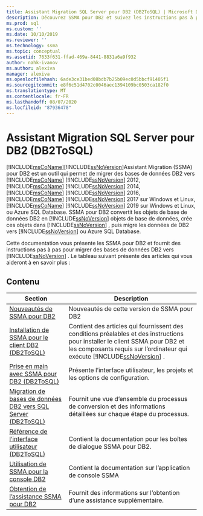 ```yaml
---
title: Assistant Migration SQL Server pour DB2 (DB2ToSQL) | Microsoft Docs
description: Découvrez SSMA pour DB2 et suivez les instructions pas à pas pour migrer des bases de données DB2 vers SQL Server ou Azure SQL Database.
ms.prod: sql
ms.custom: ''
ms.date: 10/10/2019
ms.reviewer: ''
ms.technology: ssma
ms.topic: conceptual
ms.assetid: 7633f631-ffad-469a-8441-8831a6a9f932
author: nahk-ivanov
ms.author: alexiva
manager: alexiva
ms.openlocfilehash: 6ade3ce31bed08bdb7b25b09ec0d5bbcf91405f1
ms.sourcegitcommit: e8f6c51d4702c0046aec1394109bc0503ca182f0
ms.translationtype: MT
ms.contentlocale: fr-FR
ms.lasthandoff: 08/07/2020
ms.locfileid: "87936478"
---
```

# <a name="sql-server-migration-assistant-for-db2-db2tosql"></a>Assistant Migration SQL Server pour DB2 (DB2ToSQL)
[!INCLUDE[msCoName](../../includes/msconame_md.md)][!INCLUDE[ssNoVersion](../../includes/ssnoversion-md.md)]Assistant Migration (SSMA) pour DB2 est un outil qui permet de migrer des bases de données DB2 vers [!INCLUDE[msCoName](../../includes/msconame_md.md)] [!INCLUDE[ssNoVersion](../../includes/ssnoversion-md.md)] 2012, [!INCLUDE[msCoName](../../includes/msconame_md.md)] [!INCLUDE[ssNoVersion](../../includes/ssnoversion-md.md)] 2014, [!INCLUDE[msCoName](../../includes/msconame_md.md)] [!INCLUDE[ssNoVersion](../../includes/ssnoversion-md.md)] 2016, [!INCLUDE[msCoName](../../includes/msconame_md.md)] [!INCLUDE[ssNoVersion](../../includes/ssnoversion-md.md)] 2017 sur Windows et Linux, [!INCLUDE[msCoName](../../includes/msconame_md.md)] [!INCLUDE[ssNoVersion](../../includes/ssnoversion-md.md)] 2019 sur Windows et Linux, ou Azure SQL Database. SSMA pour DB2 convertit les objets de base de données DB2 en [!INCLUDE[ssNoVersion](../../includes/ssnoversion-md.md)] objets de base de données, crée ces objets dans [!INCLUDE[ssNoVersion](../../includes/ssnoversion-md.md)] , puis migre les données de DB2 vers [!INCLUDE[ssNoVersion](../../includes/ssnoversion-md.md)] ou Azure SQL Database.  
  
Cette documentation vous présente les SSMA pour DB2 et fournit des instructions pas à pas pour migrer des bases de données DB2 vers [!INCLUDE[ssNoVersion](../../includes/ssnoversion-md.md)] . Le tableau suivant présente des articles qui vous aideront à en savoir plus :  
  
## <a name="contents"></a>Contenu  
  
|Section|Description|  
|-----------|---------------|
|[Nouveautés de SSMA pour DB2](https://msdn.microsoft.com/1cc38f85-3caa-42d0-8c76-a380c1d15c67)|Nouveautés de cette version de SSMA pour DB2|  
|[Installation de SSMA pour le client DB2 &#40;DB2ToSQL&#41;](../../ssma/db2/installing-ssma-for-db2-client-db2tosql.md)|Contient des articles qui fournissent des conditions préalables et des instructions pour installer le client SSMA pour DB2 et les composants requis sur l’ordinateur qui exécute [!INCLUDE[ssNoVersion](../../includes/ssnoversion-md.md)] .|  
|[Prise en main avec SSMA pour DB2 &#40;DB2ToSQL&#41;](../../ssma/db2/getting-started-with-ssma-for-db2-db2tosql.md)|Présente l’interface utilisateur, les projets et les options de configuration.|  
|[Migration de bases de données DB2 vers SQL Server &#40;DB2ToSQL&#41;](../../ssma/db2/migrating-db2-databases-to-sql-server-db2tosql.md)|Fournit une vue d’ensemble du processus de conversion et des informations détaillées sur chaque étape du processus.|  
|[Référence de l’interface utilisateur &#40;DB2ToSQL&#41;](../../ssma/db2/user-interface-reference-db2tosql.md)|Contient la documentation pour les boîtes de dialogue SSMA pour DB2.|  
|[Utilisation de SSMA pour la console DB2](https://msdn.microsoft.com/29d8787c-632e-4ff7-9ccc-3f7ad40480ec)|Contient la documentation sur l’application de console SSMA|  
|[Obtention de l’assistance SSMA pour DB2](https://go.microsoft.com/fwlink/?LinkID=708538&clcid=0x409)|Fournit des informations sur l’obtention d’une assistance supplémentaire.|  
